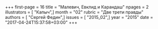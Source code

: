 +++
first-page = 16
title = "Малевич, Евклид и Карандаш"
npages = 2
illustrators = [ "Капыч",]
month = "02"
rubric = "Две трети правды"
authors = [ "Сергей Федин",]
issues = [ "2015_02",]
year = "2015"
date = "2017-04-24T15:37:58+03:00"
+++
